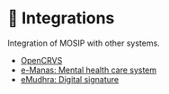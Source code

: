 # 🔄 Integrations

Integration of MOSIP with other systems.

* [OpenCRVS](../mosip-opencrvs-integration.md)
* [e-Manas: Mental health care system](../mosip-emanas-integration.md)
* [eMudhra: Digital signature](digital-signature.md)
